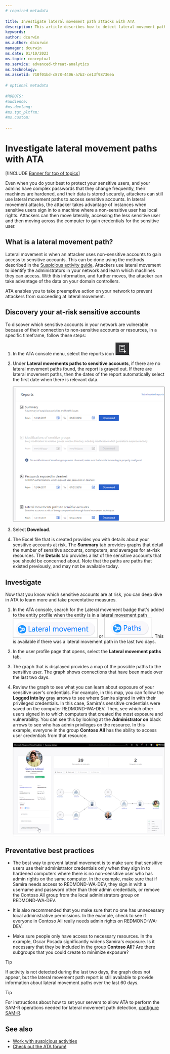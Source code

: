 ```yaml
---
# required metadata

title: Investigate lateral movement path attacks with ATA
description: This article describes how to detect lateral movement path attacks with Advanced Threat Analytics (ATA).
keywords:
author: dcurwin
ms.author: dacurwin
manager: dcurwin
ms.date: 01/10/2023
ms.topic: conceptual
ms.service: advanced-threat-analytics
ms.technology:
ms.assetid: 710f01bd-c878-4406-a7b2-ce13f98736ea

# optional metadata

#ROBOTS:
#audience:
#ms.devlang:
#ms.tgt_pltfrm:
#ms.custom:

---
```


# Investigate lateral movement paths with ATA

[!INCLUDE [Banner for top of topics](includes/banner.md)]

Even when you do your best to protect your sensitive users, and your admins have complex passwords that they change frequently, their machines are hardened, and their data is stored securely, attackers can still use lateral movement paths to access sensitive accounts. In lateral movement attacks, the attacker takes advantage of instances when sensitive users sign in to a machine where a non-sensitive user has local rights. Attackers can then move laterally, accessing the less sensitive user and then moving across the computer to gain credentials for the sensitive user.

## What is a lateral movement path?

Lateral movement is when an attacker uses non-sensitive accounts to gain access to sensitive accounts. This can be done using the methods described in the [Suspicious activity guide](suspicious-activity-guide.md). Attackers use lateral movement to identify the administrators in your network and learn which machines they can access. With this information, and further moves, the attacker can take advantage of the data on your domain controllers.

ATA enables you to take preemptive action on your network to prevent attackers from succeeding at lateral movement.

## Discovery your at-risk sensitive accounts

To discover which sensitive accounts in your network are vulnerable because of their connection to non-sensitive accounts or resources, in a specific timeframe, follow these steps:

1. In the ATA console menu, select the reports icon ![reports icon.](media/ata-report-icon.png).

1. Under **Lateral movements paths to sensitive accounts**, if there are no lateral movement paths found, the report is grayed out. If there are lateral movement paths, then the dates of the report automatically select the first date when there is relevant data.

    ![Screenshot showing report date selection.](media/reports.png)

1. Select **Download**.

1. The Excel file that is created provides you with details about your sensitive accounts at risk. The **Summary** tab provides graphs that detail the number of sensitive accounts, computers, and averages for at-risk resources. The **Details** tab provides a list of the sensitive accounts that you should be concerned about. Note that the paths are paths that existed previously, and may not be available today.

## Investigate

Now that you know which sensitive accounts are at risk, you can deep dive in ATA to learn more and take preventative measures.

1. In the ATA console, search for the Lateral movement badge that's added to the entity profile when the entity is in a lateral movement path ![lateral icon.](media/lateral-movement-icon.png) or ![path icon](media/paths-icon.png). This is available if there was a lateral movement path in the last two days.

1. In the user profile page that opens, select the **Lateral movement paths** tab.

1. The graph that is displayed provides a map of the possible paths to the sensitive user. The graph shows connections that have been made over the last two days.

1. Review the graph to see what you can learn about exposure of your sensitive user's credentials. For example, in this map, you can follow the **Logged into by** gray arrows to see where Samira signed in with their privileged credentials. In this case, Samira's sensitive credentials were saved on the computer REDMOND-WA-DEV. Then, see which other users signed in to which computers that created the most exposure and vulnerability. You can see this by looking at the **Administrator on** black arrows to see who has admin privileges on the resource. In this example, everyone in the group **Contoso All** has the ability to access user credentials from that resource.

    ![User profile lateral movement paths.](media/user-profile-lateral-movement-paths.png)

## Preventative best practices

- The best way to prevent lateral movement is to make sure that sensitive users use their administrator credentials only when they sign in to hardened computers where there is no non-sensitive user who has admin rights on the same computer. In the example, make sure that if Samira needs access to REDMOND-WA-DEV, they sign in with a username and password other than their admin credentials, or remove the Contoso All group from the local administrators group on REDMOND-WA-DEV.

- It is also recommended that you make sure that no one has unnecessary local administrative permissions. In the example, check to see if everyone in Contoso All really needs admin rights on REDMOND-WA-DEV.

- Make sure people only have access to necessary resources. In the example, Oscar Posada significantly widens Samira's exposure. Is it necessary that they be included in the group **Contoso All**? Are there subgroups that you could create to minimize exposure?

> [!TIP]
> If activity is not detected during the last two days, the graph does not appear, but the lateral movement path report is still available to provide information about lateral movement paths over the last 60 days.

> [!TIP]
> For instructions about how to set your servers to allow ATA to perform the SAM-R operations needed for lateral movement path detection, [configure SAM-R](install-ata-step9-samr.md).

## See also

- [Work with suspicious activities](working-with-suspicious-activities.md)
- [Check out the ATA forum!](https://social.technet.microsoft.com/Forums/security/home?forum=mata)
